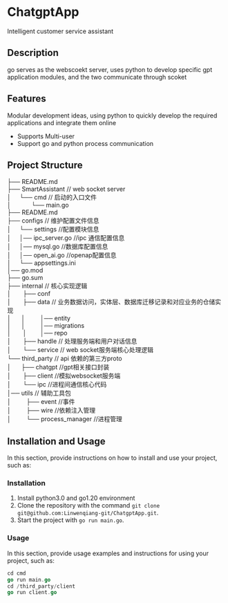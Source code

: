 # ChatgptApp
Intelligent customer service assistant

## Description

go serves as the webscoekt server, uses python to develop specific gpt application modules, and the two communicate through scoket

## Features

Modular development ideas, using python to quickly develop the required applications and integrate them online

- Supports Multi-user
- Support go and python process communication


## Project Structure
  
├── README.md  
├── SmartAssistant  // web socket server  
│&nbsp;&nbsp;&nbsp;&nbsp;&nbsp;└── cmd // 启动的入口文件   
│&nbsp;&nbsp;&nbsp;&nbsp;&nbsp;&nbsp;&nbsp;&nbsp;&nbsp;&nbsp;&nbsp;&nbsp;└── main.go         
├── README.md   
├── configs  // 维护配置文件信息  
│	&nbsp;&nbsp;&nbsp;&nbsp;└── settings //配置模块信息  
│&nbsp;&nbsp;&nbsp;&nbsp;	│── ipc_server.go //ipc 通信配置信息  
│&nbsp;&nbsp;&nbsp;&nbsp;	│── mysql.go //数据库配置信息  
│&nbsp;&nbsp;&nbsp;&nbsp;	│── open_ai.go //openap配置信息  
│&nbsp;&nbsp;&nbsp;&nbsp; └── appsettings.ini  
│── go.mod  
├── go.sum  
├── internal  // 核心实现逻辑    
│&nbsp;&nbsp;&nbsp;&nbsp;   ├── conf  
│&nbsp;&nbsp;&nbsp;&nbsp;   ├── data  // 业务数据访问，实体层、数据库迁移记录和对应业务的仓储实现  
│&nbsp;&nbsp;&nbsp;&nbsp;&nbsp;   │  &nbsp;&nbsp;&nbsp;&nbsp;&nbsp;&nbsp;&nbsp;│── entity  
│&nbsp;&nbsp;&nbsp;&nbsp;&nbsp;   │  &nbsp;&nbsp;&nbsp;&nbsp;&nbsp;&nbsp;&nbsp;│── migrations  
│   &nbsp;&nbsp;&nbsp;&nbsp;│  &nbsp;&nbsp;&nbsp;&nbsp;&nbsp;&nbsp;&nbsp;│── repo  
│   &nbsp;&nbsp;&nbsp;&nbsp;├── handle  // 处理服务端和用户对话信息  
│   &nbsp;&nbsp;&nbsp;&nbsp;└── service  // web socket服务端核心处理逻辑  
└── third_party  // api 依赖的第三方proto  
│&nbsp;&nbsp;&nbsp;&nbsp;&nbsp;    ├── chatgpt //gpt相关接口封装  
│&nbsp;&nbsp;&nbsp;&nbsp;    ├── client //模拟websocket服务端  
│&nbsp;&nbsp;&nbsp;&nbsp;    └── ipc  //进程间通信核心代码  
│── utils   // 辅助工具包  
│    &nbsp;&nbsp;&nbsp;&nbsp;&nbsp;&nbsp;&nbsp;&nbsp;├── event //事件  
│    &nbsp;&nbsp;&nbsp;&nbsp;&nbsp;├── wire  //依赖注入管理  
│    &nbsp;&nbsp;&nbsp;&nbsp;&nbsp;└── process_manager  //进程管理  
## Installation and Usage

In this section, provide instructions on how to install and use your project, such as:

### Installation

1. Install python3.0 and go1.20 environment
2. Clone the repository with the command `git clone git@github.com:Linwenqiang-git/ChatgptApp.git`.
3. Start the project with `go run main.go`.

### Usage

In this section, provide usage examples and instructions for using your project, such as:

```go 
cd cmd
go run main.go
cd /third_party/client
go run client.go
